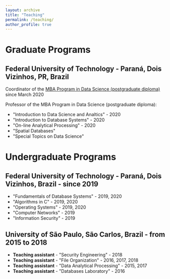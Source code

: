 ```yaml
---
layout: archive
title: "Teaching"
permalink: /teaching/
author_profile: true
---
```


# Graduate Programs

## Federal University of Technology - Paraná, Dois Vizinhos, PR, Brazil 

Coordinator of the [MBA Program in Data Science (postgraduate diploma)](https://coens.dv.utfpr.edu.br/pos/ciencia-dados/) since March 2020

Professor of the MBA Program in Data Science (postgraduate diploma): 

* "Introduction to Data Science and Analtics" - 2020
* "Introduction to Database Systems" - 2020
* "On-line Analytical Processing" - 2020
* "Spatial Databases"
* "Special Topics on Data Science"

# Undergraduate Programs

## Federal University of Technology - Paraná, Dois Vizinhos, Brazil - since 2019

* "Fundamentals of Database Systems" - 2019, 2020
* "Algorithms in C" - 2019, 2020
* "Operating Systems" - 2019, 2020
* "Computer Networks" - 2019 
* "Information Security" - 2019

## University of São Paulo, São Carlos, Brazil - from 2015 to 2018

* **Teaching assistant** - "Security Engineering" - 2018
* **Teaching assistant** - "File Organization" - 2016, 2017, 2018
* **Teaching assistant** - "Data Analytical Processing" - 2015, 2017
* **Teaching assistant** - "Databases Laboratory" - 2016

<!---
* **Teaching assistant** - "Security Engineering" - July 2018-December 2018
* **Teaching assistant** - "File Organization" - February 2018–June 2018
* **Teaching assistant** - "Data Analytical Processing" - July 2017–December 2017
* **Teaching assistant** - "File Organization" - February 2017–June 2017
* **Teaching assistant** - "Databases Laboratory" - July 2016–December 2016
* **Teaching assistant** - "File Organization" - February 2016–June 2016
* **Teaching assistant** - "Data Analytical Processing" - July 2015–December 2015
-->

   
